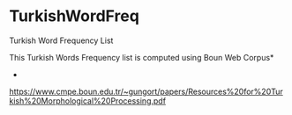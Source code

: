 # TurkishWordFreq
Turkish Word Frequency List

This Turkish Words Frequency list is computed using Boun Web Corpus*

*
https://www.cmpe.boun.edu.tr/~gungort/papers/Resources%20for%20Turkish%20Morphological%20Processing.pdf
